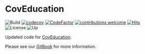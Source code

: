 # CovEducation
![Build](https://img.shields.io/github/checks-status/coveducation/website/main?style=flat-square)
[![codecov](https://codecov.io/gh/coveducation/website/branch/main/graph/badge.svg?token=0E54HAVZ2Q)](https://codecov.io/gh/coveducation/website)
[![CodeFactor](https://www.codefactor.io/repository/github/coveducation/website/badge)](https://www.codefactor.io/repository/github/coveducation/website)
[![contributions welcome](https://img.shields.io/badge/contributions-welcome-brightgreen.svg?style=flat)](https://github.com/dwyl/esta/issues)
[![Hits](https://hits.seeyoufarm.com/api/count/incr/badge.svg?url=https%3A%2F%2Fgithub.com%2Fgjbae1212%2Fhit-counter&count_bg=%233DC4C8&title_bg=%23555555&icon=&icon_color=%23E7E7E7&title=hits&edge_flat=false)](https://hits.seeyoufarm.com)
![License](https://img.shields.io/github/license/coveducation/website)
![Up](https://img.shields.io/website?down_color=red&down_message=offline&up_color=blue&up_message=online&url=https%3A%2F%2Fwww.coved.org)


Updated code for [CovEducation](https://www.coved.org). 

Please see our [GitBook](https://coved-dev.gitbook.io/coveducation/) for more information.
